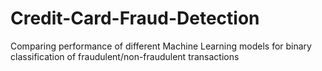 # Credit-Card-Fraud-Detection
Comparing performance of different Machine Learning models for binary classification of fraudulent/non-fraudulent transactions
